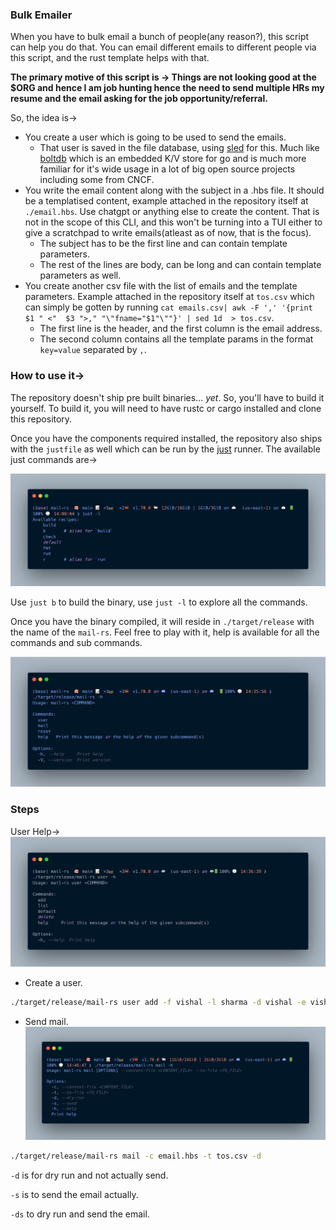 ### Bulk Emailer

When you have to bulk email a bunch of people(any reason?), this script can help you do that. You can email different emails to different people via this script, and the rust template helps with that. 

**The primary motive of this script is -> Things are not looking good at the $ORG and hence I am job hunting hence the need to send multiple HRs my resume and the email asking for the job opportunity/referral.**

So, the idea is-> 
* You create a user which is going to be used to send the emails.
    * That user is saved in the file database, using [sled](https://github.com/spacejam/sled) for this. Much like [boltdb](https://github.com/boltdb/bolt) which is an embedded K/V store for go and is much more familiar for it's wide usage in a lot of big open source projects including some from CNCF.
* You write the email content along with the subject in a .hbs file. It should be a templatised content, example attached in the repository itself at `./email.hbs`. Use chatgpt or anything else to create the content. That is not in the scope of this CLI, and this won't be turning into a TUI either to give a scratchpad to write emails(atleast as of now, that is the focus).
    * The subject has to be the first line and can contain template parameters.
    * The rest of the lines are body, can be long and can contain template parameters as well.
* You create another csv file with the list of emails and the template parameters. Example attached in the repository itself at `tos.csv` which can simply be gotten by running `cat emails.csv| awk -F ',' '{print $1 " <"  $3 ">," "\"fname="$1"\""}' | sed 1d  > tos.csv`.
    * The first line is the header, and the first column is the email address.
    * The second column contains all the template params in the format `key=value` separated by `,`.

### How to use it->
The repository doesn't ship pre built binaries... _yet_. So, you'll have to build it yourself. To build it, you will need to have rustc or cargo installed and clone this repository. 

Once you have the components required installed, the repository also ships with the `justfile` as well which can be run by the [just](https://github.com/casey/just) runner. The available just commands are-> 

![just commands](./static/just.png)

Use `just b` to build the binary, use `just -l` to explore all the commands.

Once you have the binary compiled, it will reside in `./target/release` with the name of the `mail-rs`. Feel free to play with it, help is available for all the commands and sub commands.

![commands](./static/mail-rs-help.png)

### Steps
User Help->
![user-help](./static/user-help.png)
* Create a user.
```sh
./target/release/mail-rs user add -f vishal -l sharma -d vishal -e vishal.sharma09890@gmail.com --provider gmail --password abcd
```
* Send mail.
![mail-help](./static/mail-help.png)
```sh
./target/release/mail-rs mail -c email.hbs -t tos.csv -d
```

`-d` is for dry run and not actually send.

`-s` is to send the email actually.

`-ds` to dry run and send the email.